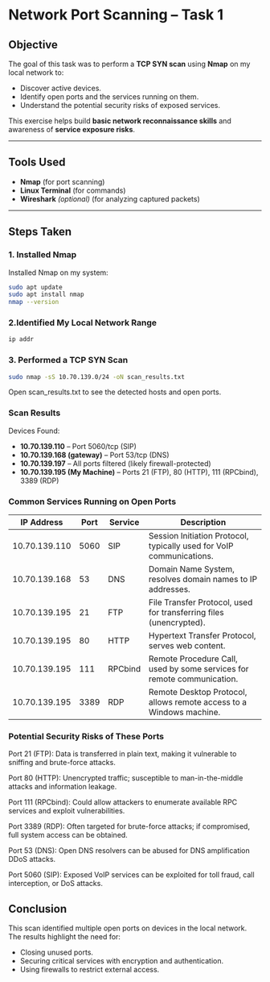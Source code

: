 # Network Port Scanning – Task 1

## Objective
The goal of this task was to perform a **TCP SYN scan** using **Nmap** on my local network to:
- Discover active devices.
- Identify open ports and the services running on them.
- Understand the potential security risks of exposed services.

This exercise helps build **basic network reconnaissance skills** and awareness of **service exposure risks**.

---

## Tools Used
- **Nmap** (for port scanning)  
- **Linux Terminal** (for commands)  
- **Wireshark** *(optional)* (for analyzing captured packets)

---

## Steps Taken

### 1. Installed Nmap
Installed Nmap on my system:
```bash
sudo apt update
sudo apt install nmap
nmap --version
```
### 2.Identified My Local Network Range
```bash
ip addr
```
### 3. Performed a TCP SYN Scan
```bash
sudo nmap -sS 10.70.139.0/24 -oN scan_results.txt
```
Open scan_results.txt to see the detected hosts and open ports.

### Scan Results
Devices Found:
- **10.70.139.110** – Port 5060/tcp (SIP)
- **10.70.139.168 (gateway)** – Port 53/tcp (DNS)
- **10.70.139.197** – All ports filtered (likely firewall-protected)
- **10.70.139.195 (My Machine)** – Ports 21 (FTP), 80 (HTTP), 111 (RPCbind), 3389 (RDP)

### Common Services Running on Open Ports
| IP Address    | Port | Service | Description                                                            |
| ------------- | ---- | ------- | ---------------------------------------------------------------------- |
| 10.70.139.110 | 5060 | SIP     | Session Initiation Protocol, typically used for VoIP communications.   |
| 10.70.139.168 | 53   | DNS     | Domain Name System, resolves domain names to IP addresses.             |
| 10.70.139.195 | 21   | FTP     | File Transfer Protocol, used for transferring files (unencrypted).     |
| 10.70.139.195 | 80   | HTTP    | Hypertext Transfer Protocol, serves web content.                       |
| 10.70.139.195 | 111  | RPCbind | Remote Procedure Call, used by some services for remote communication. |
| 10.70.139.195 | 3389 | RDP     | Remote Desktop Protocol, allows remote access to a Windows machine.    |


### Potential Security Risks of These Ports
Port 21 (FTP): Data is transferred in plain text, making it vulnerable to sniffing and brute-force attacks.

Port 80 (HTTP): Unencrypted traffic; susceptible to man-in-the-middle attacks and information leakage.

Port 111 (RPCbind): Could allow attackers to enumerate available RPC services and exploit vulnerabilities.

Port 3389 (RDP): Often targeted for brute-force attacks; if compromised, full system access can be obtained.

Port 53 (DNS): Open DNS resolvers can be abused for DNS amplification DDoS attacks.

Port 5060 (SIP): Exposed VoIP services can be exploited for toll fraud, call interception, or DoS attacks.

## Conclusion
This scan identified multiple open ports on devices in the local network.  
The results highlight the need for:
- Closing unused ports.
- Securing critical services with encryption and authentication.
- Using firewalls to restrict external access.
